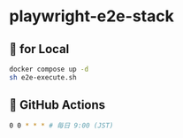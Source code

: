 # playwright-e2e-stack

## 🐛 for Local

```bash
docker compose up -d
sh e2e-execute.sh
```

## 🌈 GitHub Actions

```bash
0 0 * * * # 毎日 9:00 (JST)
```
